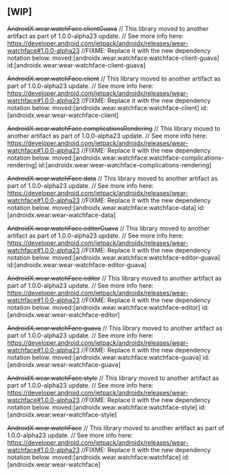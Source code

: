 ## [WIP]

~~AndroidX.wear.watchFace.clientGuava~~
// This library moved to another artifact as part of 1.0.0-alpha23 update.
// See more info here: https://developer.android.com/jetpack/androidx/releases/wear-watchface#1.0.0-alpha23
//FIXME: Replace it with the new dependency notation below.
moved:[androidx.wear.watchface:watchface-client-guava]
id:[androidx.wear:wear-watchface-client-guava]

~~AndroidX.wear.watchFace.client~~
// This library moved to another artifact as part of 1.0.0-alpha23 update.
// See more info here: https://developer.android.com/jetpack/androidx/releases/wear-watchface#1.0.0-alpha23
//FIXME: Replace it with the new dependency notation below.
moved:[androidx.wear.watchface:watchface-client]
id:[androidx.wear:wear-watchface-client]

~~AndroidX.wear.watchFace.complicationsRendering~~
// This library moved to another artifact as part of 1.0.0-alpha23 update.
// See more info here: https://developer.android.com/jetpack/androidx/releases/wear-watchface#1.0.0-alpha23
//FIXME: Replace it with the new dependency notation below.
moved:[androidx.wear.watchface:watchface-complications-rendering]
id:[androidx.wear:wear-watchface-complications-rendering]

~~AndroidX.wear.watchFace.data~~
// This library moved to another artifact as part of 1.0.0-alpha23 update.
// See more info here: https://developer.android.com/jetpack/androidx/releases/wear-watchface#1.0.0-alpha23
//FIXME: Replace it with the new dependency notation below.
moved:[androidx.wear.watchface:watchface-data]
id:[androidx.wear:wear-watchface-data]

~~AndroidX.wear.watchFace.editorGuava~~
// This library moved to another artifact as part of 1.0.0-alpha23 update.
// See more info here: https://developer.android.com/jetpack/androidx/releases/wear-watchface#1.0.0-alpha23
//FIXME: Replace it with the new dependency notation below.
moved:[androidx.wear.watchface:watchface-editor-guava]
id:[androidx.wear:wear-watchface-editor-guava]

~~AndroidX.wear.watchFace.editor~~
// This library moved to another artifact as part of 1.0.0-alpha23 update.
// See more info here: https://developer.android.com/jetpack/androidx/releases/wear-watchface#1.0.0-alpha23
//FIXME: Replace it with the new dependency notation below.
moved:[androidx.wear.watchface:watchface-editor]
id:[androidx.wear:wear-watchface-editor]

~~AndroidX.wear.watchFace.guava~~
// This library moved to another artifact as part of 1.0.0-alpha23 update.
// See more info here: https://developer.android.com/jetpack/androidx/releases/wear-watchface#1.0.0-alpha23
//FIXME: Replace it with the new dependency notation below.
moved:[androidx.wear.watchface:watchface-guava]
id:[androidx.wear:wear-watchface-guava]

~~AndroidX.wear.watchFace.style~~
// This library moved to another artifact as part of 1.0.0-alpha23 update.
// See more info here: https://developer.android.com/jetpack/androidx/releases/wear-watchface#1.0.0-alpha23
//FIXME: Replace it with the new dependency notation below.
moved:[androidx.wear.watchface:watchface-style]
id:[androidx.wear:wear-watchface-style]

~~AndroidX.wear.watchFace~~
// This library moved to another artifact as part of 1.0.0-alpha23 update.
// See more info here: https://developer.android.com/jetpack/androidx/releases/wear-watchface#1.0.0-alpha23
//FIXME: Replace it with the new dependency notation below.
moved:[androidx.wear.watchface:watchface]
id:[androidx.wear:wear-watchface]

